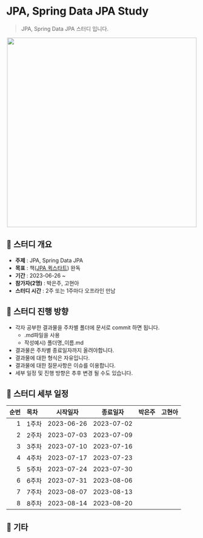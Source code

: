JPA, Spring Data JPA Study
=============
> JPA, Spring Data JPA 스터디 입니다.

<p align="center">
  <img src="https://blog.kakaocdn.net/dn/Sn2Dj/btq0nPrl873/ACS7qrimAoVuTS8oriAnv0/img.jpg" width="500" height="500">
</p>

## :triangular_flag_on_post:  스터디 개요
* **주제** : JPA, Spring Data JPA
* **목표** : 책([JPA 퀵스타트](https://product.kyobobook.co.kr/detail/S000001891098)) 완독
* **기간** : 2023-06-26 ~ 
* **참가자(2명)** : 박은주, 고현아
* **스터디 시간** : 2주 또는 1주마다 오프라인 만남

## :triangular_flag_on_post: 스터디 진행 방향
* 각자 공부한 결과물을 주차별 폴더에 문서로 commit 하면 됩니다.
  * .md파일을 사용
  * 작성예시) 폴더명_이름.md
* 결과물은 주차별 종료일자까지 올려야합니다.
* 결과물에 대한 형식은 자유입니다.
* 결과물에 대한 질문사항은 이슈를 이용합니다.
* 세부 일정 및 진행 방향은 추후 변경 될 수도 있습니다.

## :triangular_flag_on_post: 스터디 세부 일정
| 순번 | 목차              | 시작일자 | 종료일자 | 박은주 | 고현아 |
| ------: | :---------------| -------|-------|:-------:|:-------:|
| 1 | 1주차 | 2023-06-26 | 2023-07-02 |  |  |
| 2 | 2주차 | 2023-07-03 | 2023-07-09 |  |  |
| 3 | 3주차 | 2023-07-10 | 2023-07-16 |  |  |
| 4 | 4주차 | 2023-07-17 | 2023-07-23 |  |  |
| 5 | 5주차 | 2023-07-24 | 2023-07-30 |  |  |
| 6 | 6주차 | 2023-07-31 | 2023-08-06 |  |  |
| 7 | 7주차 | 2023-08-07 | 2023-08-13 |  |  |
| 8 | 8주차 | 2023-08-14 | 2023-08-20 |  |  |

## :triangular_flag_on_post:  기타
